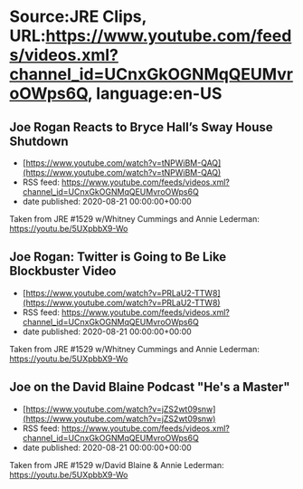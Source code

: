 # Source:JRE Clips, URL:https://www.youtube.com/feeds/videos.xml?channel_id=UCnxGkOGNMqQEUMvroOWps6Q, language:en-US

## Joe Rogan Reacts to Bryce Hall’s Sway House Shutdown
 - [https://www.youtube.com/watch?v=tNPWiBM-QAQ](https://www.youtube.com/watch?v=tNPWiBM-QAQ)
 - RSS feed: https://www.youtube.com/feeds/videos.xml?channel_id=UCnxGkOGNMqQEUMvroOWps6Q
 - date published: 2020-08-21 00:00:00+00:00

Taken from JRE #1529 w/Whitney Cummings and Annie Lederman: https://youtu.be/5UXpbbX9-Wo

## Joe Rogan: Twitter is Going to Be Like Blockbuster Video
 - [https://www.youtube.com/watch?v=PRLaU2-TTW8](https://www.youtube.com/watch?v=PRLaU2-TTW8)
 - RSS feed: https://www.youtube.com/feeds/videos.xml?channel_id=UCnxGkOGNMqQEUMvroOWps6Q
 - date published: 2020-08-21 00:00:00+00:00

Taken from JRE #1529 w/Whitney Cummings and Annie Lederman: https://youtu.be/5UXpbbX9-Wo

## Joe on the David Blaine Podcast "He's a Master"
 - [https://www.youtube.com/watch?v=jZS2wt09snw](https://www.youtube.com/watch?v=jZS2wt09snw)
 - RSS feed: https://www.youtube.com/feeds/videos.xml?channel_id=UCnxGkOGNMqQEUMvroOWps6Q
 - date published: 2020-08-21 00:00:00+00:00

Taken from JRE #1529 w/David Blaine & Annie Lederman:
https://youtu.be/5UXpbbX9-Wo

